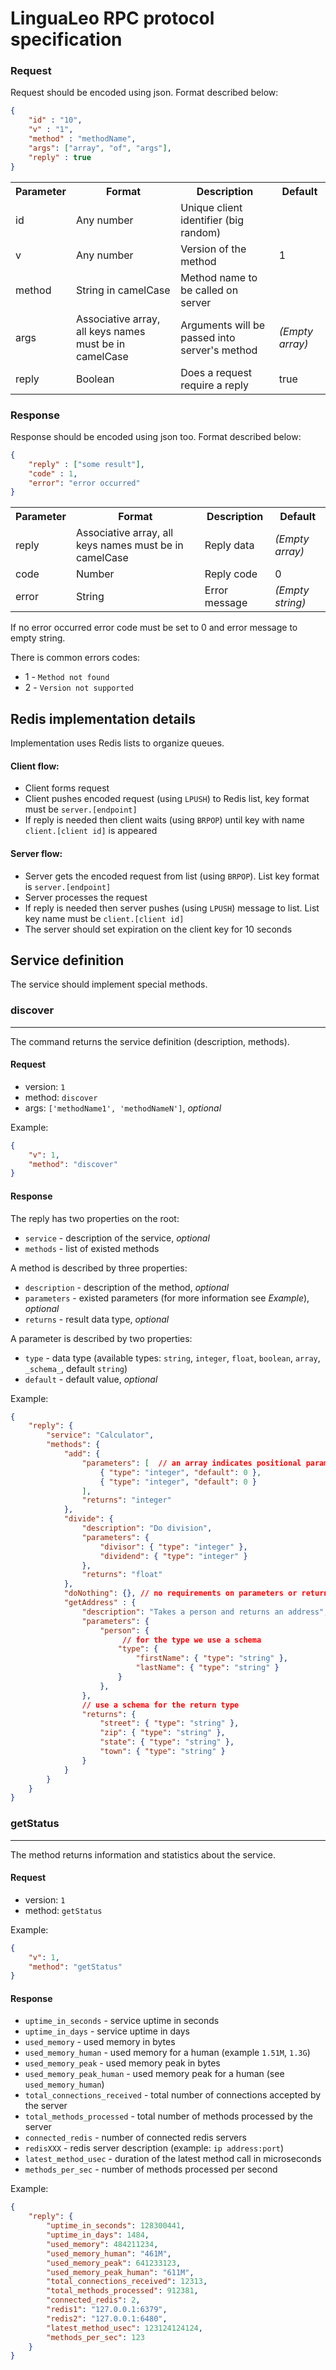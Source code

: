 LinguaLeo RPC protocol specification
============

### Request
Request should be encoded using json. Format described below:

```json
{
    "id" : "10",
    "v" : "1",
    "method" : "methodName",
    "args": ["array", "of", "args"],
    "reply" : true
}
```

<table>
<tr>
    <th>Parameter</th>
    <th>Format</th>
    <th>Description</th>
    <th>Default</td>
</tr>
<tr>
    <td>id</td>
    <td>Any number</td>
    <td>Unique client identifier (big random)</td>
    <td></td>
</tr>
<tr>
    <td>v</td>
    <td>Any number</td>
    <td>Version of the method</td>
    <td>1</td>
</tr>
<tr>
    <td>method</td>
    <td>String in camelCase</td>
    <td>Method name to be called on server</td>
    <td></td>
</tr>
<tr>
    <td>args</td>
    <td>Associative array, all keys names must be in camelCase</td>
    <td>Arguments will be passed into server's method</td>
    <td><em>(Empty array)</em></td>
</tr>
<tr>
    <td>reply</td>
    <td>Boolean</td>
    <td>Does a request require a reply</td>
    <td>true</td>
</tr>
</table>

### Response
Response should be encoded using json too. Format described below:

```json
{
    "reply" : ["some result"],
    "code" : 1,
    "error": "error occurred"
}
```

<table>
<tr>
    <th>Parameter</th>
    <th>Format</th>
    <th>Description</th>
    <th>Default</th>
</tr>
<tr>
    <td>reply</td>
    <td>Associative array, all keys names must be in camelCase</td>
    <td>Reply data</td>
    <td><em>(Empty array)</em></td>
</tr>
<tr>
    <td>code</td>
    <td>Number</td>
    <td>Reply code</td>
    <td>0</td>
</tr>
<tr>
    <td>error</td>
    <td>String</td>
    <td>Error message</td>
    <td><em>(Empty string)</em></td>
</tr>
</table>

If no error occurred error code must be set to 0 and error message to empty string.

There is common errors codes:
* 1 - `Method not found`
* 2 - `Version not supported`

## Redis implementation details

Implementation uses Redis lists to organize queues.

#### Client flow:

* Client forms request
* Client pushes encoded request (using `LPUSH`) to Redis list, key format must be `server.[endpoint]`
* If reply is needed then client waits (using `BRPOP`) until key with name `client.[client id]` is appeared

#### Server flow:

* Server gets the encoded request from list (using `BRPOP`). List key format is `server.[endpoint]`
* Server processes the request
* If reply is needed then server pushes (using `LPUSH`) message to list. List key name must be `client.[client id]`
* The server should set expiration on the client key for 10 seconds

## Service definition ##

The service should implement special methods.

### discover ###

- - -

The command returns the service definition (description, methods).

#### Request ####

* version: `1`
* method: `discover`
* args: `['methodName1', 'methodNameN']`, _optional_

Example:

```json
{
    "v": 1,
    "method": "discover"
}
```

#### Response ####

The reply has two properties on the root: 
* `service` - description of the service, _optional_
* `methods` - list of existed methods

A method is described by three properties:
* `description` - description of the method, _optional_
* `parameters` - existed parameters (for more information see *Example*), _optional_
* `returns` - result data type, _optional_

A parameter is described by two properties:
* `type` - data type (available types: `string`, `integer`, `float`, `boolean`, `array`, `_schema_`, default `string`)
* `default` - default value, _optional_

Example:

```json
{
    "reply": {
        "service": "Calculator",
        "methods": {
            "add": {
                "parameters": [  // an array indicates positional parameters
                    { "type": "integer", "default": 0 },
                    { "type": "integer", "default": 0 }
                ],
                "returns": "integer"
            },
            "divide": {
                "description": "Do division",
                "parameters": {
                    "divisor": { "type": "integer" },
                    "dividend": { "type": "integer" }
                },
                "returns": "float"
            },
            "doNothing": {}, // no requirements on parameters or return type
            "getAddress" : {
                "description": "Takes a person and returns an address",
                "parameters": {
                    "person": {
                         // for the type we use a schema
                        "type": { 
                            "firstName": { "type": "string" }, 
                            "lastName": { "type": "string" } 
                        }
                    },
                },
                // use a schema for the return type
                "returns": {
                    "street": { "type": "string" },
                    "zip": { "type": "string" }, 
                    "state": { "type": "string" },
                    "town": { "type": "string" }
                }
            }
        }
    }
}
```

### getStatus ###

- - -

The method returns information and statistics about the service.

#### Request ####

* version: `1`
* method: `getStatus`

Example:

```json
{
    "v": 1,
    "method": "getStatus"
}
```

#### Response ####

* `uptime_in_seconds` - service uptime in seconds
* `uptime_in_days` - service uptime in days
* `used_memory` - used memory in bytes
* `used_memory_human` - used memory for a human (example `1.51M`, `1.3G`)
* `used_memory_peak` - used memory peak in bytes
* `used_memory_peak_human` - used memory peak for a human (see `used_memory_human`)
* `total_connections_received` - total number of connections accepted by the server
* `total_methods_processed` - total number of methods processed by the server
* `connected_redis` - number of connected redis servers
* `redisXXX` - redis server description (example: `ip address:port`)
* `latest_method_usec` - duration of the latest method call in microseconds
* `methods_per_sec` - number of methods processed per second

Example:

```json
{
    "reply": {
        "uptime_in_seconds": 128300441,
        "uptime_in_days": 1484,
        "used_memory": 484211234,
        "used_memory_human": "461M",
        "used_memory_peak": 641233123,
        "used_memory_peak_human": "611M",
        "total_connections_received": 12313,
        "total_methods_processed": 912381,
        "connected_redis": 2,
        "redis1": "127.0.0.1:6379",
        "redis2": "127.0.0.1:6480",
        "latest_method_usec": 123124124124,
        "methods_per_sec": 123
    }
}
```
